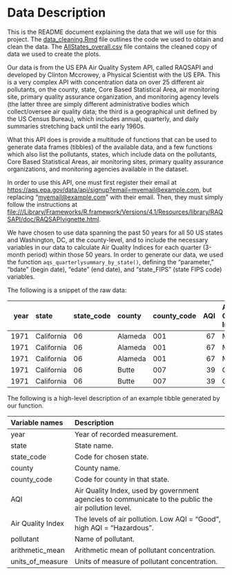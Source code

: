 Data Description
================

This is the README document explaining the data that we will use for
this project. The [data_cleaning.Rmd](data_cleaning.Rmd) file outlines
the code we used to obtain and clean the data. The
[AllStates_overall.csv](AllStates_overall.csv) file contains the cleaned
copy of data we used to create the plots.

Our data is from the US EPA Air Quality System API, called RAQSAPI and
developed by Clinton Mccrowey, a Physical Scientist with the US EPA.
This is a very complex API with concentration data on over 25 different
air pollutants, on the county, state, Core Based Statistical Area, air
monitoring site, primary quality assurance organization, and monitoring
agency levels (the latter three are simply different administrative
bodies which collect/oversee air quality data; the third is a
geographical unit defined by the US Census Bureau), which includes
annual, quarterly, and daily summaries stretching back until the early
1960s.

What this API does is provide a multitude of functions that can be used
to generate data frames (tibbles) of the available data, and a few
functions which also list the pollutants, states, which include data on
the pollutants, Core Based Statistical Areas, air monitoring sites,
primary quality assurance organizations, and monitoring agencies
available in the dataset.

In order to use this API, one must first register their email at
<https://aqs.epa.gov/data/api/signup?email=myemail@example.com>, but
replacing “<myemail@example.com>” with their email. Then, they must
simply follow the instructions at
<file:///Library/Frameworks/R.framework/Versions/4.1/Resources/library/RAQSAPI/doc/RAQSAPIvignette.html>.

We have chosen to use data spanning the past 50 years for all 50 US
states and Washington, DC, at the county-level, and to include the
necessary variables in our data to calculate Air Quality Indices for
each quarter (3-month period) within those 50 years. In order to
generate our data, we used the function
`aqs_quarterlysummary_by_state()`, defining the “parameter,” “bdate”
(begin date), “edate” (end date), and “state_FIPS” (state FIPS code)
variables.

The following is a snippet of the raw data:

| year | state      | state_code | county  | county_code | AQI | Air Quality Index | pollutant | arithmetic_mean | units_of_measure  |
|-----:|:-----------|:-----------|:--------|:------------|----:|:------------------|:----------|----------------:|:------------------|
| 1971 | California | 06         | Alameda | 001         |  67 | Moderate          | CO        |        2.719067 | Parts per million |
| 1971 | California | 06         | Alameda | 001         |  67 | Moderate          | NO2       |       69.150943 | Parts per billion |
| 1971 | California | 06         | Alameda | 001         |  67 | Moderate          | SO2       |        3.448786 | Parts per billion |
| 1971 | California | 06         | Butte   | 007         |  39 | Good              | CO        |        1.773927 | Parts per million |
| 1971 | California | 06         | Butte   | 007         |  39 | Good              | NO2       |       40.564972 | Parts per billion |

The following is a high-level description of an example tibble generated
by our function.

| Variable names    | Description                                                                                          |
|:------------------|:-----------------------------------------------------------------------------------------------------|
| year              | Year of recorded measurement.                                                                        |
| state             | State name.                                                                                          |
| state_code        | Code for chosen state.                                                                               |
| county            | County name.                                                                                         |
| county_code       | Code for county in that state.                                                                       |
| AQI               | Air Quality Index, used by government agencies to communicate to the public the air pollution level. |
| Air Quality Index | The levels of air pollution. Low AQI = “Good”, high AQI = “Hazardous”.                               |
| pollutant         | Name of pollutant.                                                                                   |
| arithmetic_mean   | Arithmetic mean of pollutant concentration.                                                          |
| units_of_measure  | Units of measure of pollutant concentration.                                                         |
